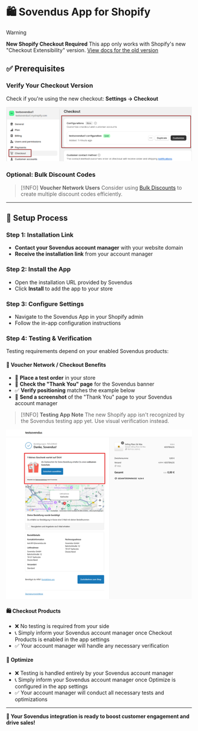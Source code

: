 # 🛍️ Sovendus App for Shopify

> [!WARNING]
> **New Shopify Checkout Required**
> This app only works with Shopify's new "Checkout Extensibility" version. [View docs for the old version](https://developer-hub.sovendus.com/Voucher-Network-Checkout-Benefits/Web-Integration/Shopify-Integration-(old-version))

## ✅ Prerequisites

### Verify Your Checkout Version

Check if you're using the new checkout: **Settings → Checkout**

![New Shopify Checkout Version](https://raw.githubusercontent.com/Sovendus-GmbH/Sovendus-Integrations-Documentation/main/vn-cb/web/shopify-app-docs/new-shopify-checkout-version.png)

### Optional: Bulk Discount Codes

> [!INFO]
> **Voucher Network Users**
> Consider using [Bulk Discounts](https://apps.shopify.com/bulk-discounts) to create multiple discount codes efficiently.

---

## 🚀 Setup Process

### Step 1: Installation Link

- **Contact your Sovendus account manager** with your website domain
- **Receive the installation link** from your account manager

### Step 2: Install the App

- Open the installation URL provided by Sovendus
- Click **Install** to add the app to your store

### Step 3: Configure Settings

- Navigate to the Sovendus App in your Shopify admin
- Follow the in-app configuration instructions

### Step 4: Testing & Verification

Testing requirements depend on your enabled Sovendus products:

#### 🎯 Voucher Network / Checkout Benefits

- 🛒 **Place a test order** in your store
- 👀 **Check the "Thank You" page** for the Sovendus banner
- ✅ **Verify positioning** matches the example below
- 📸 **Send a screenshot** of the "Thank You" page to your Sovendus account manager

> [!INFO]
> **Testing App Note**
> The new Shopify app isn't recognized by the Sovendus testing app yet. Use visual verification instead.

![Shopify App Integration Example](https://raw.githubusercontent.com/Sovendus-GmbH/Sovendus-Integrations-Documentation/main/vn-cb/web/shopify-app-docs/Shopify-App.png)

#### 🛍️ Checkout Products

- ❌ No testing is required from your side
- 📞 Simply inform your Sovendus account manager once Checkout Products is enabled in the app settings
- ✅ Your account manager will handle any necessary verification

#### 🚀 Optimize

- ❌ Testing is handled entirely by your Sovendus account manager
- 📞 Simply inform your Sovendus account manager once Optimize is configured in the app settings
- ✅ Your account manager will conduct all necessary tests and optimizations

---

**🎉 Your Sovendus integration is ready to boost customer engagement and drive sales!**
